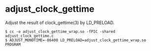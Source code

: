 adjust\_clock\_gettime
======================

Adjust the result of clock\_gettime(3) by LD\_PRELOAD.

```
$ cc -o adjust_clock_gettime_wrap.so -fPIC -shared adjust_clock_gettime.c
$ ADJUST_MONOTIME=-86400 LD_PRELOAD=adjust_clock_gettime_wrap.so PROGRAM
```
